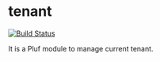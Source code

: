 # tenant

[![Build Status](https://travis-ci.org/pluf/tenant.svg?branch=master)](https://travis-ci.org/pluf/tenant)

It is a Pluf module to manage current tenant.
